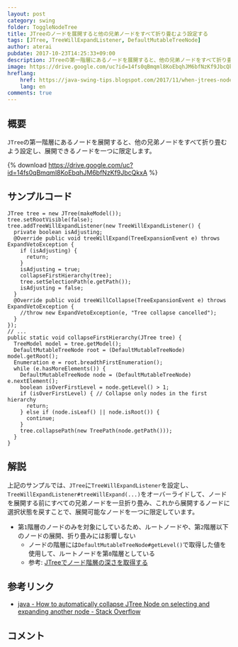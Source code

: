 ```yaml
---
layout: post
category: swing
folder: ToggleNodeTree
title: JTreeのノードを展開すると他の兄弟ノードをすべて折り畳むよう設定する
tags: [JTree, TreeWillExpandListener, DefaultMutableTreeNode]
author: aterai
pubdate: 2017-10-23T14:25:33+09:00
description: JTreeの第一階層にあるノードを展開すると、他の兄弟ノードをすべて折り畳むよう設定し、展開できるノードを一つに限定します。
image: https://drive.google.com/uc?id=14fs0qBmqml8KoEbqhJM6bfNzKf9JbcQkxA
hreflang:
    href: https://java-swing-tips.blogspot.com/2017/11/when-jtrees-node-is-expanded-collapse.html
    lang: en
comments: true
---
```

## 概要
`JTree`の第一階層にあるノードを展開すると、他の兄弟ノードをすべて折り畳むよう設定し、展開できるノードを一つに限定します。

{% download https://drive.google.com/uc?id=14fs0qBmqml8KoEbqhJM6bfNzKf9JbcQkxA %}

## サンプルコード
<pre class="prettyprint"><code>JTree tree = new JTree(makeModel());
tree.setRootVisible(false);
tree.addTreeWillExpandListener(new TreeWillExpandListener() {
  private boolean isAdjusting;
  @Override public void treeWillExpand(TreeExpansionEvent e) throws ExpandVetoException {
    if (isAdjusting) {
      return;
    }
    isAdjusting = true;
    collapseFirstHierarchy(tree);
    tree.setSelectionPath(e.getPath());
    isAdjusting = false;
  }
  @Override public void treeWillCollapse(TreeExpansionEvent e) throws ExpandVetoException {
    //throw new ExpandVetoException(e, "Tree collapse cancelled");
  }
});
// ...
public static void collapseFirstHierarchy(JTree tree) {
  TreeModel model = tree.getModel();
  DefaultMutableTreeNode root = (DefaultMutableTreeNode) model.getRoot();
  Enumeration e = root.breadthFirstEnumeration();
  while (e.hasMoreElements()) {
    DefaultMutableTreeNode node = (DefaultMutableTreeNode) e.nextElement();
    boolean isOverFirstLevel = node.getLevel() &gt; 1;
    if (isOverFirstLevel) { // Collapse only nodes in the first hierarchy
      return;
    } else if (node.isLeaf() || node.isRoot()) {
      continue;
    }
    tree.collapsePath(new TreePath(node.getPath()));
  }
}
</code></pre>

## 解説
上記のサンプルでは、`JTree`に`TreeWillExpandListener`を設定し、`TreeWillExpandListener#treeWillExpand(...)`をオーバーライドして、ノードを展開する前にすべての兄弟ノードを一旦折り畳み、これから展開するノードに選択状態を戻すことで、展開可能なノードを一つに限定しています。

- 第`1`階層のノードのみを対象にしているため、ルートノードや、第`2`階層以下のノードの展開、折り畳みには影響しない
    - ノードの階層には`DefaultMutableTreeNode#getLevel()`で取得した値を使用して、ルートノードを第`0`階層としている
    - 参考: [JTreeでノード階層の深さを取得する](https://ateraimemo.com/Swing/TreeNodeMaxLevel.html)

<!-- dummy comment line for breaking list -->

## 参考リンク
- [java - How to automatically collapse JTree Node on selecting and expanding another node - Stack Overflow](https://stackoverflow.com/questions/46660028/how-to-automatically-collapse-jtree-node-on-selecting-and-expanding-another-node)

<!-- dummy comment line for breaking list -->

## コメント
